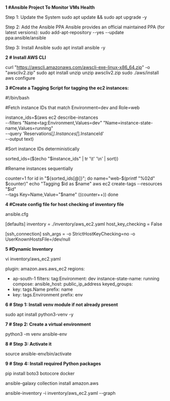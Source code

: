 **1 #Ansible Project To Monitor VMs Health**

Step 1: Update the System
sudo apt update && sudo apt upgrade -y

Step 2: Add the Ansible PPA
Ansible provides an official maintained PPA (for latest versions):
sudo add-apt-repository --yes --update ppa:ansible/ansible

Step 3: Install Ansible
sudo apt install ansible -y

**2 # Install AWS CLI**

curl "https://awscli.amazonaws.com/awscli-exe-linux-x86_64.zip" -o "awscliv2.zip"
sudo apt install unzip
unzip awscliv2.zip
sudo ./aws/install
aws configure

**3 #Create a Tagging Script for tagging the ec2 instances:**

#!/bin/bash

#Fetch instance IDs that match Environment=dev and Role=web

instance_ids=$(aws ec2 describe-instances \
  --filters "Name=tag:Environment,Values=dev" "Name=instance-state-name,Values=running" \
  --query 'Reservations[*].Instances[*].InstanceId' \
  --output text)

#Sort instance IDs deterministically

sorted_ids=($(echo "$instance_ids" | tr '\t' '\n' | sort))

#Rename instances sequentially

counter=1
for id in "${sorted_ids[@]}"; do
  name="web-$(printf "%02d" $counter)"
  echo "Tagging $id as $name"
  aws ec2 create-tags --resources "$id" \
    --tags Key=Name,Value="$name"
  ((counter++))
done



**4 #Create config file for host checking of inventory file**

ansible.cfg

[defaults]
inventory = ./inventory/aws_ec2.yaml
host_key_checking = False

[ssh_connection]
ssh_args = -o StrictHostKeyChecking=no -o UserKnownHostsFile=/dev/null


**5 #Dynamic Inventory**

vi inventory/aws_ec2.yaml 

plugin: amazon.aws.aws_ec2
regions:
  - ap-south-1
filters:
  tag:Environment: dev
  instance-state-name: running
compose:
  ansible_host: public_ip_address
keyed_groups:
  - key: tags.Name
    prefix: name
  - key: tags.Environment
    prefix: env                               

**6 # Step 1: Install venv module if not already present**

sudo apt install python3-venv -y

**7 # Step 2: Create a virtual environment**

python3 -m venv ansible-env

**8 # Step 3: Activate it**

source ansible-env/bin/activate

**9 # Step 4: Install required Python packages**

pip install boto3 botocore docker

ansible-galaxy collection install amazon.aws

ansible-inventory -i inventory/aws_ec2.yaml --graph

